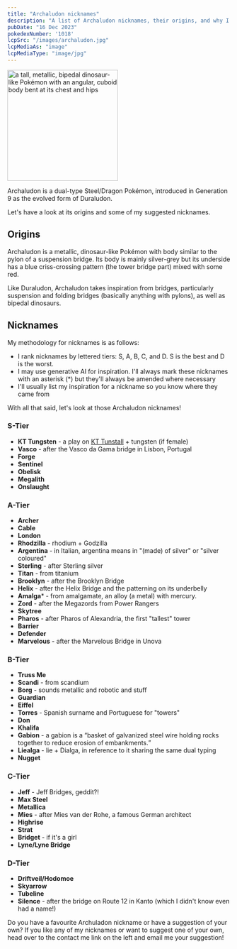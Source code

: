 ```yaml
---
title: "Archaludon nicknames"
description: "A list of Archaludon nicknames, their origins, and why I think they're cool."
pubDate: "16 Dec 2023"
pokedexNumber: '1018'
lcpSrc: "/images/archaludon.jpg"
lcpMediaAs: "image"
lcpMediaType: "image/jpg"
---
```


<div class="img-center"><img src="/images/archaludon.jpg" width="250px" height="250px" alt="a tall, metallic, bipedal dinosaur-like Pokémon with an angular, cuboid body bent at its chest and hips"></div>

Archaludon is a dual-type Steel/Dragon Pokémon, introduced in Generation 9 as the evolved form of Duraludon.

Let's have a look at its origins and some of my suggested nicknames.

## Origins

Archaludon is a metallic, dinosaur-like Pokémon with body similar to the pylon of a suspension bridge. Its body is mainly silver-grey but its underside has a blue criss-crossing pattern (the tower bridge part) mixed with some red.

Like Duraludon, Archaludon takes inspiration from bridges, particularly suspension and folding bridges (basically anything with pylons), as well as bipedal dinosaurs.

## Nicknames

My methodology for nicknames is as follows:

* I rank nicknames by lettered tiers: S, A, B, C, and D. S is the best and D is the worst.
* I may use generative AI for inspiration. I'll always mark these nicknames with an asterisk (\*) but they'll always be amended where necessary
* I'll usually list my inspiration for a nickname so you know where they came from

With all that said, let's look at those Archaludon nicknames!

### S-Tier

* **KT Tungsten** - a play on [KT Tunstall](https://en.wikipedia.org/wiki/KT_Tunstall) + tungsten (if female)
* **Vasco** - after the Vasco da Gama bridge in Lisbon, Portugal
* **Forge**
* **Sentinel**
* **Obelisk**
* **Megalith**
* **Onslaught**

### A-Tier

* **Archer**
* **Cable**
* **London**
* **Rhodzilla** - rhodium + Godzilla
* **Argentina** - in Italian, argentina means in "(made) of silver" or "silver coloured"
* **Sterling** - after Sterling silver
* **Titan** - from titanium
* **Brooklyn** - after the Brooklyn Bridge
* **Helix** - after the Helix Bridge and the patterning on its underbelly
* **Amalga*** - from amalgamate, an alloy (a metal) with mercury.
* **Zord** - after the Megazords from Power Rangers
* **Skytree**
* **Pharos** - after Pharos of Alexandria, the first "tallest" tower
* **Barrier**
* **Defender**
* **Marvelous** - after the Marvelous Bridge in Unova

### B-Tier

* **Truss Me**
* **Scandi** - from scandium
* **Borg** - sounds metallic and robotic and stuff
* **Guardian**
* **Eiffel**
* **Torres** - Spanish surname and Portuguese for "towers"
* **Don**
* **Khalifa**
* **Gabion** - a gabion is a <q cite="https://blog.enerpac.com/bridge-terminology-a-to-z-glossary-for-engineers/">basket of galvanized steel wire holding rocks together to reduce erosion of embankments.</q>
* **Liealga** - lie + Dialga, in reference to it sharing the same dual typing
* **Nugget**

### C-Tier

* **Jeff** - Jeff Bridges, geddit?!
* **Max Steel**
* **Metallica**
* **Mies** - after Mies van der Rohe, a famous German architect
* **Highrise**
* **Strat**
* **Bridget** - if it's a girl
* **Lyne/Lyne Bridge**

### D-Tier

* **Driftveil/Hodomoe**
* **Skyarrow**
* **Tubeline**
* **Silence** - after the bridge on Route 12 in Kanto (which I didn't know even had a name!)

Do you have a favourite Archuladon nickname or have a suggestion of your own? If you like any of my nicknames or want to suggest one of your own, head over to the contact me link on the left and email me your suggestion!